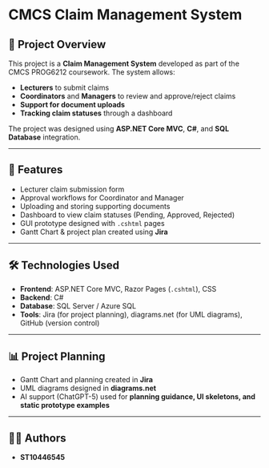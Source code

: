 # CMCS Claim Management System 

## 📌 Project Overview  
This project is a **Claim Management System** developed as part of the CMCS PROG6212 coursework. The system allows:  
- **Lecturers** to submit claims  
- **Coordinators** and **Managers** to review and approve/reject claims  
- **Support for document uploads**  
- **Tracking claim statuses** through a dashboard  

The project was designed using **ASP.NET Core MVC**, **C#**, and **SQL Database** integration.  

---

## 🚀 Features  
- Lecturer claim submission form  
- Approval workflows for Coordinator and Manager  
- Uploading and storing supporting documents  
- Dashboard to view claim statuses (Pending, Approved, Rejected)  
- GUI prototype designed with `.cshtml` pages  
- Gantt Chart & project plan created using **Jira**  

---

## 🛠️ Technologies Used  
- **Frontend**: ASP.NET Core MVC, Razor Pages (`.cshtml`), CSS  
- **Backend**: C#  
- **Database**: SQL Server / Azure SQL  
- **Tools**: Jira (for project planning), diagrams.net (for UML diagrams), GitHub (version control)  

---

## 📊 Project Planning  
- Gantt Chart and planning created in **Jira**  
- UML diagrams designed in **diagrams.net**  
- AI support (ChatGPT-5) used for **planning guidance, UI skeletons, and static prototype examples**  


---

## 👨‍💻 Authors  
- **ST10446545** 


